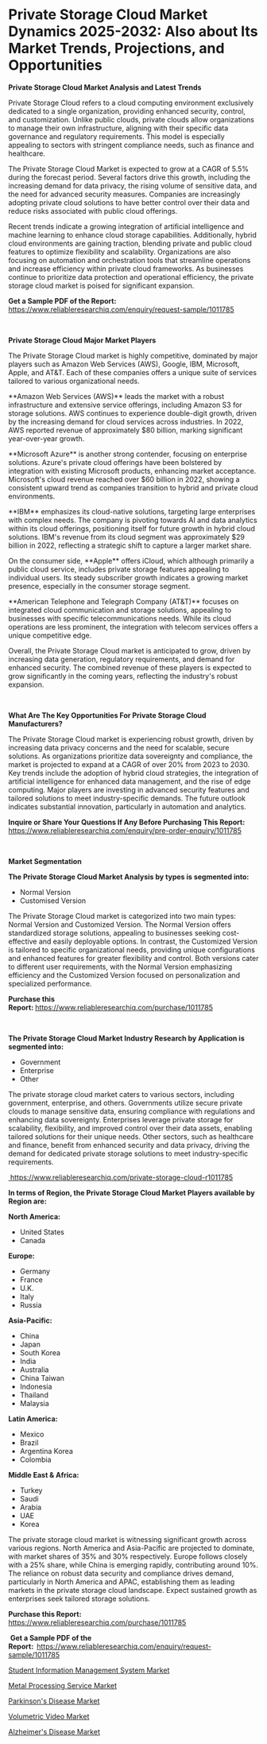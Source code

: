 <p><h1>Private Storage Cloud Market Dynamics 2025-2032: Also about Its Market Trends, Projections, and Opportunities</h1></p><p><strong>Private Storage Cloud Market Analysis and Latest Trends</strong></p>
<p><p>Private Storage Cloud refers to a cloud computing environment exclusively dedicated to a single organization, providing enhanced security, control, and customization. Unlike public clouds, private clouds allow organizations to manage their own infrastructure, aligning with their specific data governance and regulatory requirements. This model is especially appealing to sectors with stringent compliance needs, such as finance and healthcare.</p><p>The Private Storage Cloud Market is expected to grow at a CAGR of 5.5% during the forecast period. Several factors drive this growth, including the increasing demand for data privacy, the rising volume of sensitive data, and the need for advanced security measures. Companies are increasingly adopting private cloud solutions to have better control over their data and reduce risks associated with public cloud offerings.</p><p>Recent trends indicate a growing integration of artificial intelligence and machine learning to enhance cloud storage capabilities. Additionally, hybrid cloud environments are gaining traction, blending private and public cloud features to optimize flexibility and scalability. Organizations are also focusing on automation and orchestration tools that streamline operations and increase efficiency within private cloud frameworks. As businesses continue to prioritize data protection and operational efficiency, the private storage cloud market is poised for significant expansion.</p></p>
<p><strong>Get a Sample PDF of the Report:&nbsp;</strong> <a href="https://www.reliableresearchiq.com/enquiry/request-sample/1011785?utm_campaign=1834&utm_medium=2&utm_source=Github&utm_content=ia&utm_term=06032025&utm_id=private-storage-cloud">https://www.reliableresearchiq.com/enquiry/request-sample/1011785</a></p>
<p>&nbsp;</p>
<p><strong>Private Storage Cloud Major Market Players</strong></p>
<p><p>The Private Storage Cloud market is highly competitive, dominated by major players such as Amazon Web Services (AWS), Google, IBM, Microsoft, Apple, and AT&T. Each of these companies offers a unique suite of services tailored to various organizational needs.</p><p>**Amazon Web Services (AWS)** leads the market with a robust infrastructure and extensive service offerings, including Amazon S3 for storage solutions. AWS continues to experience double-digit growth, driven by the increasing demand for cloud services across industries. In 2022, AWS reported revenue of approximately $80 billion, marking significant year-over-year growth.</p><p>**Microsoft Azure** is another strong contender, focusing on enterprise solutions. Azure's private cloud offerings have been bolstered by integration with existing Microsoft products, enhancing market acceptance. Microsoft's cloud revenue reached over $60 billion in 2022, showing a consistent upward trend as companies transition to hybrid and private cloud environments.</p><p>**IBM** emphasizes its cloud-native solutions, targeting large enterprises with complex needs. The company is pivoting towards AI and data analytics within its cloud offerings, positioning itself for future growth in hybrid cloud solutions. IBM's revenue from its cloud segment was approximately $29 billion in 2022, reflecting a strategic shift to capture a larger market share.</p><p>On the consumer side, **Apple** offers iCloud, which although primarily a public cloud service, includes private storage features appealing to individual users. Its steady subscriber growth indicates a growing market presence, especially in the consumer storage segment.</p><p>**American Telephone and Telegraph Company (AT&T)** focuses on integrated cloud communication and storage solutions, appealing to businesses with specific telecommunications needs. While its cloud operations are less prominent, the integration with telecom services offers a unique competitive edge.</p><p>Overall, the Private Storage Cloud market is anticipated to grow, driven by increasing data generation, regulatory requirements, and demand for enhanced security. The combined revenue of these players is expected to grow significantly in the coming years, reflecting the industry's robust expansion.</p></p>
<p>&nbsp;</p>
<p><strong>What Are The Key Opportunities For Private Storage Cloud Manufacturers?</strong></p>
<p><p>The Private Storage Cloud market is experiencing robust growth, driven by increasing data privacy concerns and the need for scalable, secure solutions. As organizations prioritize data sovereignty and compliance, the market is projected to expand at a CAGR of over 20% from 2023 to 2030. Key trends include the adoption of hybrid cloud strategies, the integration of artificial intelligence for enhanced data management, and the rise of edge computing. Major players are investing in advanced security features and tailored solutions to meet industry-specific demands. The future outlook indicates substantial innovation, particularly in automation and analytics.</p></p>
<p><strong>Inquire or Share Your Questions If Any Before Purchasing This Report:</strong> <a href="https://www.reliableresearchiq.com/enquiry/pre-order-enquiry/1011785?utm_campaign=1834&utm_medium=2&utm_source=Github&utm_content=ia&utm_term=06032025&utm_id=private-storage-cloud">https://www.reliableresearchiq.com/enquiry/pre-order-enquiry/1011785</a></p>
<p>&nbsp;</p>
<p><strong>Market Segmentation</strong></p>
<p><strong>The Private Storage Cloud Market Analysis by types is segmented into:</strong></p>
<p><ul><li>Normal Version</li><li>Customised Version</li></ul></p>
<p><p>The Private Storage Cloud market is categorized into two main types: Normal Version and Customized Version. The Normal Version offers standardized storage solutions, appealing to businesses seeking cost-effective and easily deployable options. In contrast, the Customized Version is tailored to specific organizational needs, providing unique configurations and enhanced features for greater flexibility and control. Both versions cater to different user requirements, with the Normal Version emphasizing efficiency and the Customized Version focused on personalization and specialized performance.</p></p>
<p><strong>Purchase this Report:&nbsp;</strong><a href="https://www.reliableresearchiq.com/purchase/1011785?utm_campaign=1834&utm_medium=2&utm_source=Github&utm_content=ia&utm_term=06032025&utm_id=private-storage-cloud">https://www.reliableresearchiq.com/purchase/1011785</a></p>
<p>&nbsp;</p>
<p><strong>The Private Storage Cloud Market Industry Research by Application is segmented into:</strong></p>
<p><ul><li>Government</li><li>Enterprise</li><li>Other</li></ul></p>
<p><p>The private storage cloud market caters to various sectors, including government, enterprise, and others. Governments utilize secure private clouds to manage sensitive data, ensuring compliance with regulations and enhancing data sovereignty. Enterprises leverage private storage for scalability, flexibility, and improved control over their data assets, enabling tailored solutions for their unique needs. Other sectors, such as healthcare and finance, benefit from enhanced security and data privacy, driving the demand for dedicated private storage solutions to meet industry-specific requirements.</p></p>
<p><a href="https://www.reliableresearchiq.com/private-storage-cloud-r1011785?utm_campaign=1834&utm_medium=2&utm_source=Github&utm_content=ia&utm_term=06032025&utm_id=private-storage-cloud">&nbsp;https://www.reliableresearchiq.com/private-storage-cloud-r1011785</a></p>
<p><strong>In terms of Region, the Private Storage Cloud Market Players available by Region are:</strong></p>
<p>
    <p> <strong> North America: </strong>
        <ul>
            <li>United States</li>
            <li>Canada</li>
        </ul>
        </p> 
    <p> <strong> Europe: </strong>
        <ul>
            <li>Germany</li>
            <li>France</li>
            <li>U.K.</li>
            <li>Italy</li>
            <li>Russia</li>
        </ul>
        </p> 
    <p> <strong> Asia-Pacific: </strong>
        <ul>
            <li>China</li>
            <li>Japan</li>
            <li>South Korea</li>
            <li>India</li>
            <li>Australia</li>
            <li>China Taiwan</li>
            <li>Indonesia</li>
            <li>Thailand</li>
            <li>Malaysia</li>
        </ul>
        </p> 
    <p> <strong> Latin America: </strong>
        <ul>
            <li>Mexico</li>
            <li>Brazil</li>
            <li>Argentina Korea</li>
            <li>Colombia</li>
        </ul>
        </p> 
    <p> <strong> Middle East & Africa: </strong>
        <ul>
            <li>Turkey</li>
            <li>Saudi</li>
            <li>Arabia</li>
            <li>UAE</li>
            <li>Korea</li>
        </ul>
    </p>
    </p>
<p><p>The private storage cloud market is witnessing significant growth across various regions. North America and Asia-Pacific are projected to dominate, with market shares of 35% and 30% respectively. Europe follows closely with a 25% share, while China is emerging rapidly, contributing around 10%. The reliance on robust data security and compliance drives demand, particularly in North America and APAC, establishing them as leading markets in the private storage cloud landscape. Expect sustained growth as enterprises seek tailored storage solutions.</p></p>
<p><strong>Purchase this Report: </strong><a href="https://www.reliableresearchiq.com/purchase/1011785?utm_campaign=1834&utm_medium=2&utm_source=Github&utm_content=ia&utm_term=06032025&utm_id=private-storage-cloud">https://www.reliableresearchiq.com/purchase/1011785</a></p>
<p>&nbsp;<strong>Get a Sample PDF of the Report:&nbsp;&nbsp;</strong><a href="https://www.reliableresearchiq.com/enquiry/request-sample/1011785?utm_campaign=1834&utm_medium=2&utm_source=Github&utm_content=ia&utm_term=06032025&utm_id=private-storage-cloud">https://www.reliableresearchiq.com/enquiry/request-sample/1011785</a></p>
<p><strong></strong></p>
<p><p><a href="https://github.com/mismannely/Market-Research-Report-List-1/blob/main/student-information-management-system-market.md?utm_campaign=1834&utm_medium=2&utm_source=Github&utm_content=ia&utm_term=06032025&utm_id=private-storage-cloud">Student Information Management System Market</a></p><p><a href="https://github.com/lonanweaseh4/Market-Research-Report-List-1/blob/main/metal-processing-service-market.md?utm_campaign=1834&utm_medium=2&utm_source=Github&utm_content=ia&utm_term=06032025&utm_id=private-storage-cloud">Metal Processing Service Market</a></p><p><a href="https://github.com/biandnikelrs/Market-Research-Report-List-1/blob/main/parkinsons-disease-market.md?utm_campaign=1834&utm_medium=2&utm_source=Github&utm_content=ia&utm_term=06032025&utm_id=private-storage-cloud">Parkinson's Disease Market</a></p><p><a href="https://github.com/tentandyik/Market-Research-Report-List-1/blob/main/volumetric-video-market.md?utm_campaign=1834&utm_medium=2&utm_source=Github&utm_content=ia&utm_term=06032025&utm_id=private-storage-cloud">Volumetric Video Market</a></p><p><a href="https://github.com/myongfranzcs/Market-Research-Report-List-1/blob/main/alzheimers-disease-market.md?utm_campaign=1834&utm_medium=2&utm_source=Github&utm_content=ia&utm_term=06032025&utm_id=private-storage-cloud">Alzheimer's Disease Market</a></p></p>